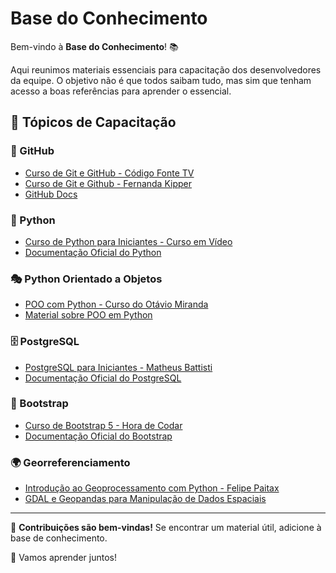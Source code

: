 # Base do Conhecimento

Bem-vindo à **Base do Conhecimento**! 📚

Aqui reunimos materiais essenciais para capacitação dos desenvolvedores da equipe. O objetivo não é que todos saibam tudo, mas sim que tenham acesso a boas referências para aprender o essencial.

## 📌 Tópicos de Capacitação

### 🐙 GitHub
- [Curso de Git e GitHub - Código Fonte TV](https://www.youtube.com/watch?v=ts-H3W1uLMM&ab_channel=C%C3%B3digoFonteTV)
- [Curso de Git e Github - Fernanda Kipper](https://www.youtube.com/watch?v=pyM5QLS2h6M&ab_channel=FernandaKipper%7CDev)
- [GitHub Docs](https://docs.github.com/pt)

### 🐍 Python
- [Curso de Python para Iniciantes - Curso em Vídeo](https://www.youtube.com/playlist?list=PLHz_AreHm4dlKP6QQCILtO-DlN8E1E49a)
- [Documentação Oficial do Python](https://docs.python.org/pt-br/3/)

### 🎭 Python Orientado a Objetos
- [POO com Python - Curso do Otávio Miranda](https://www.youtube.com/playlist?list=PLbIBj8vQhvm34qAAEEH_PdL2tMG9rz-P7)
- [Material sobre POO em Python](https://realpython.com/python3-object-oriented-programming/)

### 🗄 PostgreSQL
- [PostgreSQL para Iniciantes - Matheus Battisti](https://www.youtube.com/playlist?list=PLnDvRpP8Bnex2GQEN0768_AxZg_r5dOZp)
- [Documentação Oficial do PostgreSQL](https://www.postgresql.org/docs/)

### 🎨 Bootstrap
- [Curso de Bootstrap 5 - Hora de Codar](https://www.youtube.com/playlist?list=PLnDvRpP8BnexqevnQq6j3EZIju6mP5eDk)
- [Documentação Oficial do Bootstrap](https://getbootstrap.com/)

### 🌍 Georreferenciamento
- [Introdução ao Geoprocessamento com Python - Felipe Paitax](https://www.youtube.com/playlist?list=PLxIvc-9QORwFfLV9C2cJttIFiMGxuL3Zs)
- [GDAL e Geopandas para Manipulação de Dados Espaciais](https://geopandas.org/en/stable/)

---
📌 **Contribuições são bem-vindas!** Se encontrar um material útil, adicione à base de conhecimento.

🚀 Vamos aprender juntos!
